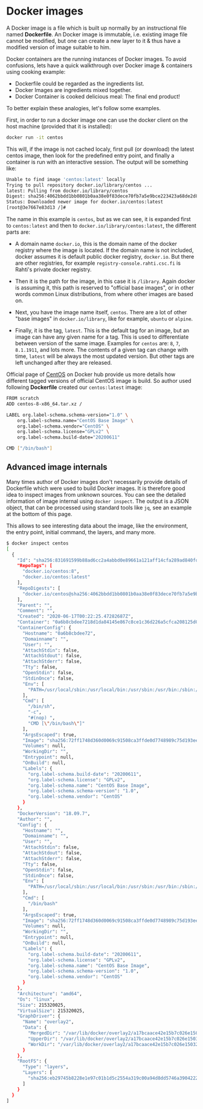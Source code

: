 # Docker images

A Docker image is a file which is built up normally by an instructional file named **Dockerfile**. An Docker image is immutable, i.e. existing image file cannot be modified, but one can create a new layer to it & thus have a modified version of image suitable to him.

Docker containers are the running instances of Docker images. To avoid confusions, lets have a quick walkthrough over Docker image & containers using cooking example:

* Dockerfile could be regarded as the ingredients list.
* Docker Images are ingredients mixed together.
* Docker Container is cooked delicious meal: The final end product!

To better explain these analogies, let's follow some examples.

First, in order to run a docker image one can use the docker client on the host machine (provided that it is installed):

```sh
docker run -it centos
```

This will, if the image is not cached localy, first pull (or download) the latest centos image, then look for the predefined entry point, and finally a container is run with an interactive session. The output will be something like:

```sh
Unable to find image 'centos:latest' locally
Trying to pull repository docker.io/library/centos ...
latest: Pulling from docker.io/library/centos
Digest: sha256:4062bbdd1bb0801b0aa38e0f83dece70fb7a5e9bce223423a68de2d8b784b43b
Status: Downloaded newer image for docker.io/centos:latest
[root@3e7667e83d13 /]#
```

The name in this example is `centos`, but as we can see, it is expanded first to `centos:latest` and then to `docker.io/library/centos:latest`, the different parts are:

* A domain name `docker.io`, this is the domain name of the docker registry where the image is located. If the domain name is not included, docker assumes it is default public docker registry, `docker.io`. But there are other registries, for example  `registry-console.rahti.csc.fi` is Rahti's private docker registry.

* Then it is the path for the image, in this case it is `/library`. Again docker is assuming it, this path is reserved to "official base images", or in other words common Linux distributions, from where other images are based on.

* Next, you have the image name itself, `centos`. There are a lot of other "base images" in `docker.io/library`, like for example, `ubuntu` or `alpine`.

* Finally, it is the tag, `latest`. This is the default tag for an image, but an image can have any given name for a tag. This is used to differentiate between version of the same image. Examples for `centos` are: `8`, `7`, `8.1.1911`, and lots more. The contents of a given tag can change with time, `latest` will be always the most updated version. But other tags are left unchanged after they are released.


Official page of [CentOS](https://hub.docker.com/_/centos) on Docker hub provide us more details how different tagged versions of official CentOS image is build. So author used following **Dockerfile** created our `centos:latest` image:
```sh
FROM scratch
ADD centos-8-x86_64.tar.xz /

LABEL org.label-schema.schema-version="1.0" \
    org.label-schema.name="CentOS Base Image" \
    org.label-schema.vendor="CentOS" \
    org.label-schema.license="GPLv2" \
    org.label-schema.build-date="20200611"

CMD ["/bin/bash"]
```

## Advanced image internals

Many times author of Docker images don't necessarily provide details of Dockerfile which were used to build Docker images. It is therefore good idea to inspect images from unknown sources. You can see the detailed information of image internal using `docker inspect`. The output is a JSON object, that can be processed using standard tools like `jq`, see an example at the bottom of this page.

This allows to see interesting data about the image, like the environment, the entry point, initial command, the layers, and many more.

```bash
$ docker inspect centos
[
  {
    "Id": "sha256:831691599b88ad6cc2a4abbd0e89661a121aff14cfa289ad840fd3946f274f1f",
    "RepoTags": [
      "docker.io/centos:8",
      "docker.io/centos:latest"
    ],
    "RepoDigests": [
      "docker.io/centos@sha256:4062bbdd1bb0801b0aa38e0f83dece70fb7a5e9bce223423a68de2d8b784b43b"
    ],
    "Parent": "",
    "Comment": "",
    "Created": "2020-06-17T00:22:25.47282687Z",
    "Container": "0a6b8cbdee7218d1da84145e867c8ce1c36d226a5cfca208125d08ac56f7c5af",
    "ContainerConfig": {
      "Hostname": "0a6b8cbdee72",
      "Domainname": "",
      "User": "",
      "AttachStdin": false,
      "AttachStdout": false,
      "AttachStderr": false,
      "Tty": false,
      "OpenStdin": false,
      "StdinOnce": false,
      "Env": [
        "PATH=/usr/local/sbin:/usr/local/bin:/usr/sbin:/usr/bin:/sbin:/bin"
      ],
      "Cmd": [
        "/bin/sh",
        "-c",
        "#(nop) ",
        "CMD [\"/bin/bash\"]"
      ],
      "ArgsEscaped": true,
      "Image": "sha256:72ff1748d360d0069c91508ca3ffde0d7748989c75d193eee3b0e85c62557efa",
      "Volumes": null,
      "WorkingDir": "",
      "Entrypoint": null,
      "OnBuild": null,
      "Labels": {
        "org.label-schema.build-date": "20200611",
        "org.label-schema.license": "GPLv2",
        "org.label-schema.name": "CentOS Base Image",
        "org.label-schema.schema-version": "1.0",
        "org.label-schema.vendor": "CentOS"
      }
    },
    "DockerVersion": "18.09.7",
    "Author": "",
    "Config": {
      "Hostname": "",
      "Domainname": "",
      "User": "",
      "AttachStdin": false,
      "AttachStdout": false,
      "AttachStderr": false,
      "Tty": false,
      "OpenStdin": false,
      "StdinOnce": false,
      "Env": [
        "PATH=/usr/local/sbin:/usr/local/bin:/usr/sbin:/usr/bin:/sbin:/bin"
      ],
      "Cmd": [
        "/bin/bash"
      ],
      "ArgsEscaped": true,
      "Image": "sha256:72ff1748d360d0069c91508ca3ffde0d7748989c75d193eee3b0e85c62557efa",
      "Volumes": null,
      "WorkingDir": "",
      "Entrypoint": null,
      "OnBuild": null,
      "Labels": {
        "org.label-schema.build-date": "20200611",
        "org.label-schema.license": "GPLv2",
        "org.label-schema.name": "CentOS Base Image",
        "org.label-schema.schema-version": "1.0",
        "org.label-schema.vendor": "CentOS"
      }
    },
    "Architecture": "amd64",
    "Os": "linux",
    "Size": 215320025,
    "VirtualSize": 215320025,
    "GraphDriver": {
      "Name": "overlay2",
      "Data": {
        "MergedDir": "/var/lib/docker/overlay2/a17bcaace42e15b7c026e1503296d6d59d3a71b80b0487a0ec9e931f79cdc459/merged",
        "UpperDir": "/var/lib/docker/overlay2/a17bcaace42e15b7c026e1503296d6d59d3a71b80b0487a0ec9e931f79cdc459/diff",
        "WorkDir": "/var/lib/docker/overlay2/a17bcaace42e15b7c026e1503296d6d59d3a71b80b0487a0ec9e931f79cdc459/work"
      }
    },
    "RootFS": {
      "Type": "layers",
      "Layers": [
        "sha256:eb29745b8228e1e97c01b1d5c2554a319c00a94d8dd5746a3904222ad65a13f8"
      ]
    }
  }
]
```
